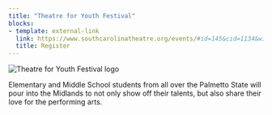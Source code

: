 ```yaml
---
title: "Theatre for Youth Festival"
blocks:
- template: external-link
  link: https://www.southcarolinatheatre.org/events/#id=145&cid=1134&wid=5701
  title: Register
---
```


![Theatre for Youth Festival logo](/uploads/Cover-SCTA-Events-2020-TFY.jpg)

Elementary and Middle School students from all over the Palmetto State will pour into the Midlands to not only show off their talents, but also share their love for the performing arts.
